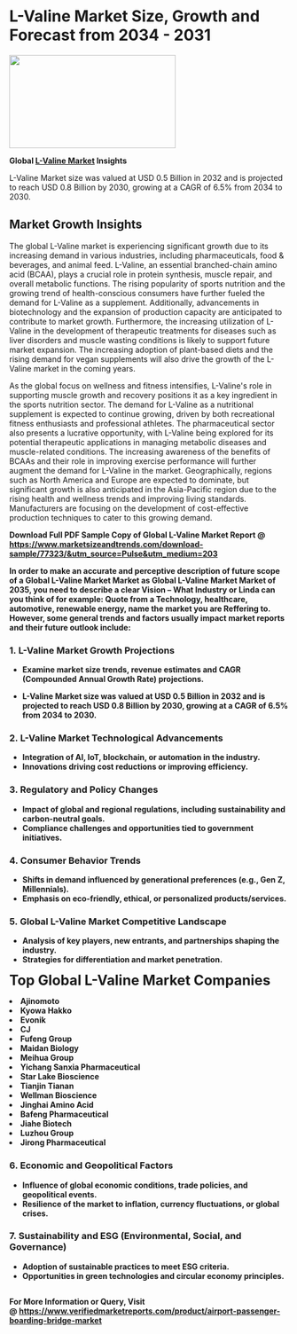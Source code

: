 <H1>L-Valine Market Size, Growth and Forecast from 2034 - 2031</H1><img class="aligncenter size-medium wp-image-584254" src="https://thirdeyenews.in/wp-content/uploads/2034/09/Global-Market-Research-300x168.jpeg" alt="" width="300" height="168" /><p><strong>Global&nbsp;<a href="https://www.marketsizeandtrends.com/download-sample/77323/&amp;utm_source=Pulse&amp;utm_medium=203">L-Valine Market</a> Insights</strong></p><p>L-Valine Market size was valued at USD 0.5 Billion in 2032 and is projected to reach USD 0.8 Billion by 2030, growing at a CAGR of 6.5% from 2034 to 2030.</p><p><h2>Market Growth Insights</h2> <p>The global L-Valine market is experiencing significant growth due to its increasing demand in various industries, including pharmaceuticals, food & beverages, and animal feed. L-Valine, an essential branched-chain amino acid (BCAA), plays a crucial role in protein synthesis, muscle repair, and overall metabolic functions. The rising popularity of sports nutrition and the growing trend of health-conscious consumers have further fueled the demand for L-Valine as a supplement. Additionally, advancements in biotechnology and the expansion of production capacity are anticipated to contribute to market growth. Furthermore, the increasing utilization of L-Valine in the development of therapeutic treatments for diseases such as liver disorders and muscle wasting conditions is likely to support future market expansion. The increasing adoption of plant-based diets and the rising demand for vegan supplements will also drive the growth of the L-Valine market in the coming years.</p> <p><strong></strong></p> <p>As the global focus on wellness and fitness intensifies, L-Valine's role in supporting muscle growth and recovery positions it as a key ingredient in the sports nutrition sector. The demand for L-Valine as a nutritional supplement is expected to continue growing, driven by both recreational fitness enthusiasts and professional athletes. The pharmaceutical sector also presents a lucrative opportunity, with L-Valine being explored for its potential therapeutic applications in managing metabolic diseases and muscle-related conditions. The increasing awareness of the benefits of BCAAs and their role in improving exercise performance will further augment the demand for L-Valine in the market. Geographically, regions such as North America and Europe are expected to dominate, but significant growth is also anticipated in the Asia-Pacific region due to the rising health and wellness trends and improving living standards. Manufacturers are focusing on the development of cost-effective production techniques to cater to this growing demand.</p> <p><strong></p><p><span class=""><strong>Download Full PDF Sample Copy of Global L-Valine Market Report</strong> @ <a href="https://www.marketsizeandtrends.com/download-sample/77323/&amp;utm_source=Pulse&amp;utm_medium=203" target="_blank">https://www.marketsizeandtrends.com/download-sample/77323/&amp;utm_source=Pulse&amp;utm_medium=203</a></span></p><p>In order to make an accurate and perceptive description of future scope of a Global&nbsp;L-Valine Market Market as Global&nbsp;L-Valine Market Market of 2035, you need to describe a clear Vision &ndash; What Industry or Linda can you think of for example: Quote from a Technology, healthcare, automotive, renewable energy, name the market you are Reffering to. However, some general trends and factors usually impact market reports and their future outlook include:</p><h3>1.&nbsp;<strong>L-Valine Market Growth Projections</strong></h3><ul><li>Examine market size trends, revenue estimates and CAGR (Compounded Annual Growth Rate) projections.</li><li><p>L-Valine Market size was valued at USD 0.5 Billion in 2032 and is projected to reach USD 0.8 Billion by 2030, growing at a CAGR of 6.5% from 2034 to 2030.</p></li></ul><h3>2.&nbsp;<strong>L-Valine Market Technological Advancements</strong></h3><ul><li>Integration of AI, IoT, blockchain, or automation in the industry.</li><li>Innovations driving cost reductions or improving efficiency.</li></ul><h3>3.&nbsp;<strong>Regulatory and Policy Changes</strong></h3><ul><li>Impact of global and regional regulations, including sustainability and carbon-neutral goals.</li><li>Compliance challenges and opportunities tied to government initiatives.</li></ul><h3>4.&nbsp;<strong>Consumer Behavior Trends</strong></h3><ul><li>Shifts in demand influenced by generational preferences (e.g., Gen Z, Millennials).</li><li>Emphasis on eco-friendly, ethical, or personalized products/services.</li></ul><h3>5.&nbsp;<strong>Global L-Valine Market Competitive Landscape</strong></h3><ul><li>Analysis of key players, new entrants, and partnerships shaping the industry.</li><li>Strategies for differentiation and market penetration.</li></ul><p data-pm-slice="1 1 []"><span style="color: inherit; font-family: inherit; font-size: 25px;">Top Global L-Valine Market Companies</span></p><div class="" data-test-id=""><p><li>Ajinomoto</li><li> Kyowa Hakko</li><li> Evonik</li><li> CJ</li><li> Fufeng Group</li><li> Maidan Biology</li><li> Meihua Group</li><li> Yichang Sanxia Pharmaceutical</li><li> Star Lake Bioscience</li><li> Tianjin Tianan</li><li> Wellman Bioscience</li><li> Jinghai Amino Acid</li><li> Bafeng Pharmaceutical</li><li> Jiahe Biotech</li><li> Luzhou Group</li><li> Jirong Pharmaceutical</li></p></div><h3>6.&nbsp;<strong>Economic and Geopolitical Factors</strong></h3><ul><li>Influence of global economic conditions, trade policies, and geopolitical events.</li><li>Resilience of the market to inflation, currency fluctuations, or global crises.</li></ul><h3>7.&nbsp;<strong>Sustainability and ESG (Environmental, Social, and Governance)</strong></h3><ul><li>Adoption of sustainable practices to meet ESG criteria.</li><li>Opportunities in green technologies and circular economy principles.</li></ul><h2><strong style="font-size: 14px;">For More Information or Query, Visit @&nbsp;</strong><a style="background-color: #ffffff; font-size: 14px;" href="https://www.marketsizeandtrends.com/report/l-valine-market/" target="_blank">https://www.verifiedmarketreports.com/product/airport-passenger-boarding-bridge-market</a></h2>
